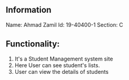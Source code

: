 ## Information

Name: Ahmad Zamil
Id: 19-40400-1
Section: C

## Functionality:

1. It's a Student Management system site
2. Here User can see student's lists.
3. User can view the details of students
